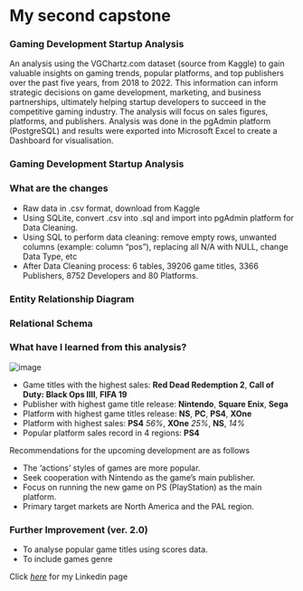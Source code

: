 # My second capstone

### Gaming Development Startup Analysis


An analysis using the VGChartz.com dataset (source from Kaggle) to gain valuable insights on gaming trends, popular platforms, and top publishers over the past five years, from 2018 to 2022. This information can inform strategic decisions on game development, marketing, and business partnerships, ultimately helping startup developers to succeed in the competitive gaming industry. The analysis will focus on sales figures, platforms, and publishers. Analysis was done in the pgAdmin platform (PostgreSQL) and results were exported into Microsoft Excel to create a Dashboard for visualisation.

### Gaming Development Startup Analysis


### What are the changes
- Raw data in .csv format, download from Kaggle
- Using SQLite, convert .csv into .sql and import into pgAdmin platform for Data Cleaning.
- Using SQL to perform data cleaning: remove empty rows, unwanted columns (example: column “pos”), replacing all N/A with NULL, change Data Type, etc
- After Data Cleaning process: 6 tables, 39206 game titles, 3366 Publishers, 8752 Developers and 80 Platforms.

### Entity Relationship Diagram 


### Relational Schema

 


### What have I learned from this analysis?

![image](https://i.imgur.com/haBL7c4.jpg)
- Game titles with the highest sales: **Red Dead Redemption 2**, **Call of Duty: Black Ops IIII**, **FIFA 19**
- Publisher with highest game title release: **Nintendo**, **Square Enix**, **Sega**
- Platform with highest game titles release: **NS**, **PC**, **PS4**, **XOne**
- Platform with highest sales: **PS4** *56%*, **XOne** *25%*, **NS**, *14%*
- Popular platform sales record in 4 regions: **PS4**

Recommendations for the upcoming development are as follows
- The ‘actions’ styles of games are more popular.
- Seek cooperation with Nintendo as the game’s main publisher.
- Focus on running the new game on PS (PlayStation) as the main platform.
- Primary target markets are North America and the PAL region.

### Further Improvement (ver. 2.0)
- To analyse popular game titles using scores data.
- To include games genre

Click *[here](https://www.linkedin.com/in/chee-keong-ng-5a5920117/)* for my Linkedin page 
